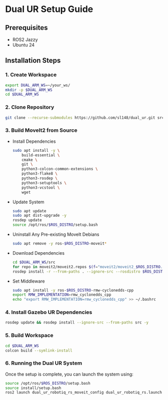 # Dual UR Setup Guide

## Prerequisites
- ROS2 Jazzy
- Ubuntu 24

## Installation Steps

### 1. Create Workspace
```bash
export DUAL_ARM_WS=~/your_ws/
mkdir -p $DUAL_ARM_WS
cd $DUAL_ARM_WS
```

### 2. Clone Repository
```bash
git clone --recurse-submodules https://github.com/sl148/dual_ur.git src
```

### 3. Build MoveIt2 from Source

- Install Dependencies
    ```bash
    sudo apt install -y \
        build-essential \
        cmake \
        git \
        python3-colcon-common-extensions \
        python3-flake8 \
        python3-rosdep \
        python3-setuptools \
        python3-vcstool \
        wget
    ```

- Update System
    ```bash
    sudo apt update
    sudo apt dist-upgrade -y
    rosdep update
    source /opt/ros/$ROS_DISTRO/setup.bash
    ```

- Uninstall Any Pre-existing MoveIt Debians
    ```bash
    sudo apt remove -y ros-$ROS_DISTRO-moveit*
    ```

- Download Dependencies
    ```bash
    cd $DUAL_ARM_WS/src
    for repo in moveit2/moveit2.repos $(f="moveit2/moveit2_$ROS_DISTRO.repos"; test -r $f && echo $f); do vcs import < "$repo"; done
    rosdep install -r --from-paths . --ignore-src --rosdistro $ROS_DISTRO -y
    ```

- Set Middleware
    ```bash
    sudo apt install -y ros-$ROS_DISTRO-rmw-cyclonedds-cpp
    export RMW_IMPLEMENTATION=rmw_cyclonedds_cpp
    echo "export RMW_IMPLEMENTATION=rmw_cyclonedds_cpp" >> ~/.bashrc
    ```

### 4. Install Gazebo UR Dependencies
```bash
rosdep update && rosdep install --ignore-src --from-paths src -y
```

### 5. Build Workspace
```bash
cd $DUAL_ARM_WS
colcon build --symlink-install
```

### 6. Running the Dual UR System
Once the setup is complete, you can launch the system using:
```bash
source /opt/ros/$ROS_DISTRO/setup.bash
source install/setup.bash
ros2 launch dual_ur_robotiq_rs_moveit_config dual_ur_robotiq_rs.launch
```

